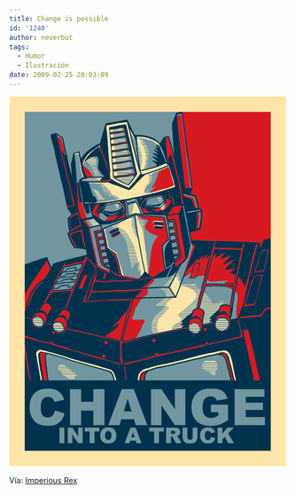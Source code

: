 ```yaml
---
title: Change is possible
id: '1240'
author: neverbot
tags:
  - Humor
  - Ilustración
date: 2009-02-25 20:03:09
---
```


[![Transformers - Change is possible](./change-is-possible/transformers_change.jpg "Transformers - Change is possible")](./transformers_change.jpg)

Vía: [Imperious Rex](http://imperiousrex.tumblr.com/post/81115894)